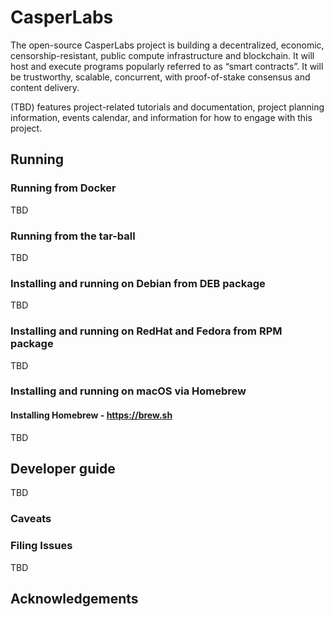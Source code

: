 # CasperLabs

The open-source CasperLabs project is building a decentralized, economic, censorship-resistant, public compute infrastructure and blockchain. It will host and execute programs popularly referred to as “smart contracts”. It will be trustworthy, scalable, concurrent, with proof-of-stake consensus and content delivery.

(TBD) features project-related tutorials and documentation, project planning information, events calendar, and information for how to engage with this project.

## Running

### Running from Docker

TBD

### Running from the tar-ball
TBD

### Installing and running on Debian from DEB package
TBD

### Installing and running on RedHat and Fedora from RPM package
TBD

### Installing and running on macOS via Homebrew

#### Installing Homebrew - https://brew.sh
TBD

## Developer guide

TBD

### Caveats

### Filing Issues

TBD

## Acknowledgements
